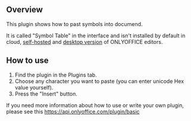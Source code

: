 ## Overview

This plugin shows how to past symbols into documend.

It is called "Symbol Table" in the interface and isn't installed by default in cloud, [self-hosted](https://github.com/ONLYOFFICE/DocumentServer) and [desktop version](https://github.com/ONLYOFFICE/DesktopEditors) of ONLYOFFICE editors. 

## How to use

1. Find the plugin in the Plugins tab.
2. Сhoose any character you want to paste (you can enter unicode Hex value yourself).
3. Press the "Insert" button.

If you need more information about how to use or write your own plugin, please see this https://api.onlyoffice.com/plugin/basic